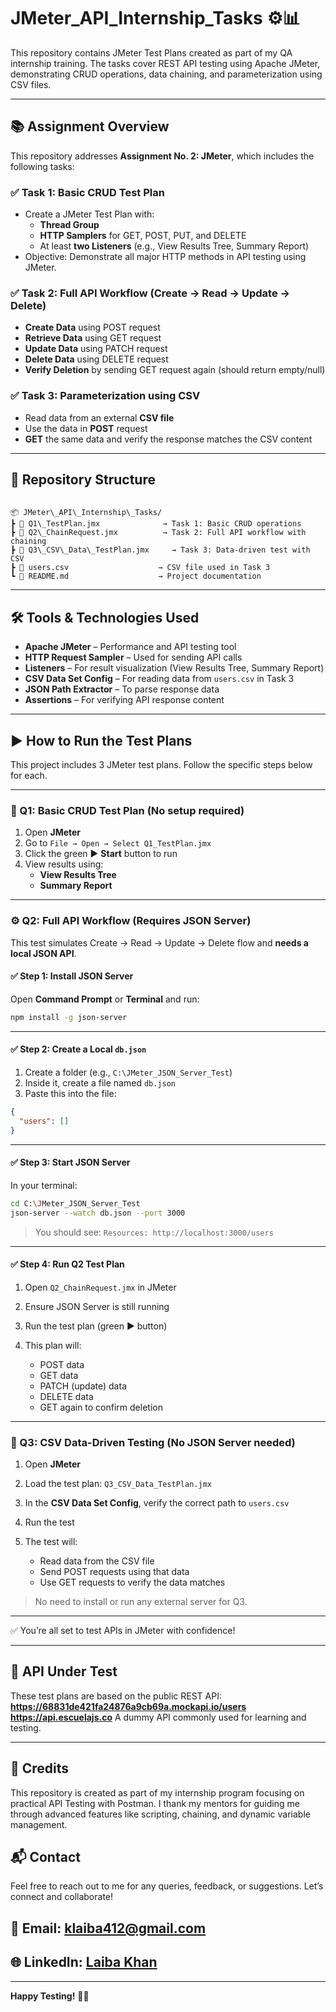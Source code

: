 # JMeter_API_Internship_Tasks ⚙️📊

This repository contains JMeter Test Plans created as part of my QA internship training. The tasks cover REST API testing using Apache JMeter, demonstrating CRUD operations, data chaining, and parameterization using CSV files.

---

## 📚 Assignment Overview

This repository addresses **Assignment No. 2: JMeter**, which includes the following tasks:

### ✅ Task 1: Basic CRUD Test Plan
- Create a JMeter Test Plan with:
  - **Thread Group**
  - **HTTP Samplers** for GET, POST, PUT, and DELETE
  - At least **two Listeners** (e.g., View Results Tree, Summary Report)
- Objective: Demonstrate all major HTTP methods in API testing using JMeter.

### ✅ Task 2: Full API Workflow (Create → Read → Update → Delete)
- **Create Data** using POST request  
- **Retrieve Data** using GET request  
- **Update Data** using PATCH request  
- **Delete Data** using DELETE request  
- **Verify Deletion** by sending GET request again (should return empty/null)

### ✅ Task 3: Parameterization using CSV
- Read data from an external **CSV file**
- Use the data in **POST** request
- **GET** the same data and verify the response matches the CSV content

---

## 📁 Repository Structure

```

📦 JMeter\_API\_Internship\_Tasks/
┣ 📄 Q1\_TestPlan.jmx              → Task 1: Basic CRUD operations
┣ 📄 Q2\_ChainRequest.jmx          → Task 2: Full API workflow with chaining
┣ 📄 Q3\_CSV\_Data\_TestPlan.jmx     → Task 3: Data-driven test with CSV
┣ 📄 users.csv                    → CSV file used in Task 3
┗ 📄 README.md                    → Project documentation

```

---

## 🛠️ Tools & Technologies Used

- **Apache JMeter** – Performance and API testing tool
- **HTTP Request Sampler** – Used for sending API calls
- **Listeners** – For result visualization (View Results Tree, Summary Report)
- **CSV Data Set Config** – For reading data from `users.csv` in Task 3
- **JSON Path Extractor** – To parse response data
- **Assertions** – For verifying API response content

---

## ▶️ How to Run the Test Plans

This project includes 3 JMeter test plans. Follow the specific steps below for each.

---

### 🧪 Q1: Basic CRUD Test Plan (No setup required)

1. Open **JMeter**
2. Go to `File → Open → Select Q1_TestPlan.jmx`
3. Click the green ▶️ **Start** button to run
4. View results using:
   - **View Results Tree**
   - **Summary Report**

---

### ⚙️ Q2: Full API Workflow (Requires JSON Server)

This test simulates Create → Read → Update → Delete flow and **needs a local JSON API**.

#### ✅ Step 1: Install JSON Server

Open **Command Prompt** or **Terminal** and run:

```bash
npm install -g json-server
````

---

#### ✅ Step 2: Create a Local `db.json`

1. Create a folder (e.g., `C:\JMeter_JSON_Server_Test`)
2. Inside it, create a file named `db.json`
3. Paste this into the file:

```json
{
  "users": []
}
```

---

#### ✅ Step 3: Start JSON Server

In your terminal:

```bash
cd C:\JMeter_JSON_Server_Test
json-server --watch db.json --port 3000
```

> You should see:
> `Resources: http://localhost:3000/users`

---

#### ✅ Step 4: Run Q2 Test Plan

1. Open `Q2_ChainRequest.jmx` in JMeter
2. Ensure JSON Server is still running
3. Run the test plan (green ▶️ button)
4. This plan will:

   * POST data
   * GET data
   * PATCH (update) data
   * DELETE data
   * GET again to confirm deletion

---

### 🧪 Q3: CSV Data-Driven Testing (No JSON Server needed)

1. Open **JMeter**
2. Load the test plan: `Q3_CSV_Data_TestPlan.jmx`
3. In the **CSV Data Set Config**, verify the correct path to `users.csv`
4. Run the test
5. The test will:

   * Read data from the CSV file
   * Send POST requests using that data
   * Use GET requests to verify the data matches

> No need to install or run any external server for Q3.

---

✅ You’re all set to test APIs in JMeter with confidence!


---

## 🔗 API Under Test

These test plans are based on the public REST API:
**https://68831de421fa24876a9cb69a.mockapi.io/users** 
**https://api.escuelajs.co**
A dummy API commonly used for learning and testing.

---
## 🤝 Credits

This repository is created as part of my internship program focusing on practical API Testing with Postman. I thank my mentors for guiding me through advanced features like scripting, chaining, and dynamic variable management.

## 📬 Contact
Feel free to reach out to me for any queries, feedback, or suggestions. Let’s connect and collaborate!

## 📧 Email: klaiba412@gmail.com  

## 🌐 LinkedIn: [Laiba Khan](https://www.linkedin.com/in/laiba-khan-955691264/)

---

**Happy Testing!** 🧪✨  

